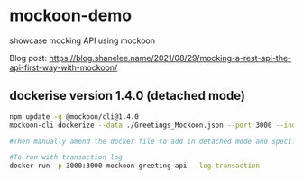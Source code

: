 # mockoon-demo
showcase mocking API using mockoon

Blog post: https://blog.shanelee.name/2021/08/29/mocking-a-rest-api-the-api-first-way-with-mockoon/
## dockerise version 1.4.0 (detached mode)

```bash
npm update -g @mockoon/cli@1.4.0
mockoon-cli dockerize --data ./Greetings_Mockoon.json --port 3000 --index 0 --output ./Dockerfile

#Then manually amend the docker file to add in detached mode and specify the data arg. see [Dockerfile](./Dockerfile)

#To run with transaction log
docker run -p 3000:3000 mockoon-greeting-api --log-transaction

```
